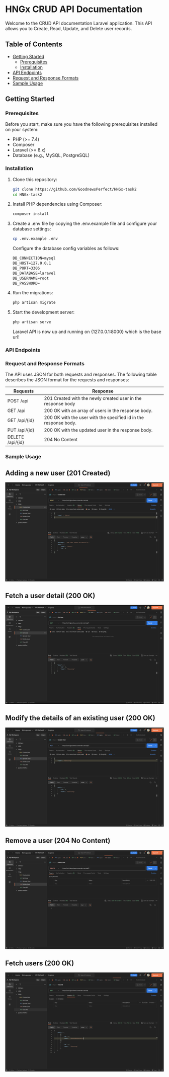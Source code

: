 # HNGx CRUD API Documentation

Welcome to the CRUD API documentation Laravel application. This API allows you to Create, Read, Update, and Delete user records.

## Table of Contents

- [Getting Started](#getting-started)
  - [Prerequisites](#prerequisites)
  - [Installation](#installation)
- [API Endpoints](#api-endpoints)
- [Request and Response Formats](#request-and-response-formats)
- [Sample Usage](#sample-usage)

## Getting Started

### Prerequisites

Before you start, make sure you have the following prerequisites installed on your system:

- PHP (>= 7.4)
- Composer
- Laravel (>= 8.x)
- Database (e.g., MySQL, PostgreSQL)

### Installation

1. Clone this repository:

   ```bash
   git clone https://github.com/GoodnewsPerfect/HNGx-task2
   cd HNGx-task2 
   ```

2. Install PHP dependencies using Composer:

    ```bash
    composer install
    ```
3. Create a .env file by copying the .env.example file and configure your database settings:
    ```bash
    cp .env.example .env
    ```
    Configure the database config variables as follows:
    ```
    DB_CONNECTION=mysql
    DB_HOST=127.0.0.1
    DB_PORT=3306
    DB_DATABASE=laravel
    DB_USERNAME=root
    DB_PASSWORD=
    ```
4. Run the migrations:
    ```bash
    php artisan migrate
    ```
5. Start the development server:
    ```bash
    php artisan serve

    ```
    Laravel API is now up and running on {127.0.0.1:8000} which is the base url!

### API Endpoints

### Request and Response Formats
The API uses JSON for both requests and responses. The following table describes the JSON format for the requests and responses:

<table>
    <thead>
        <th> Requests </th>
        <th> Response </th>
    </thead>
    <tbody>
        <tr>
            <td>POST /api</td>
            <td>201 Created with the newly created user in the response body</td>
        </tr>
        <tr>
            <td>GET /api</td>
            <td>200 OK with an array of users in the response body.</td>
        </tr>
        <tr>
            <td>GET /api/{id}</td>
            <td>200 OK with the user with the specified id in the response body.</td>
        </tr>
        <tr>
            <td>PUT /api/{id}</td>
            <td>200 OK with the updated user in the response body.</td>
        </tr>
        <tr>
            <td>DELETE /api/{id}</td>
            <td>204 No Content</td>
        </tr>
    </tbody>
</table>

### Sample Usage

## Adding a new user (201 Created)

<img src="documentation/create.png" alt="Create new user" />

## Fetch a user detail (200 OK)

<img src="documentation/get.png" alt="fetch a user" />

## Modify the details of an existing user (200 OK)

<img src="documentation/update.png" alt="modify the details of an existing user" />

## Remove a user (204 No Content)

<img src="documentation/delete.png" alt="remove a user" />

## Fetch users (200 OK)

<img src="documentation/viewAll.png" alt="fetch all users" />